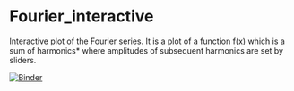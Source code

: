# Fourier_interactive
Interactive plot of the Fourier series. It is a plot of a function f(x) which is a sum of harmonics* where amplitudes of subsequent harmonics are set by sliders.

[![Binder](https://mybinder.org/badge.svg)](https://mybinder.org/v2/gh/Harshbendale/Fourier_interactive/9fcef8aa97b43507259575713bcb6de7ec708e8b)
